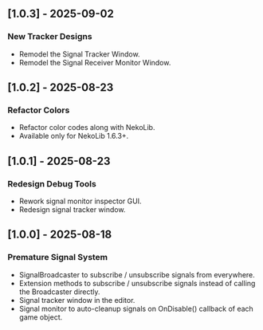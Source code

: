 ## [1.0.3] - 2025-09-02

### New Tracker Designs

- Remodel the Signal Tracker Window.
- Remodel the Signal Receiver Monitor Window.

## [1.0.2] - 2025-08-23

### Refactor Colors

- Refactor color codes along with NekoLib.
- Available only for NekoLib 1.6.3+.

## [1.0.1] - 2025-08-23

### Redesign Debug Tools

- Rework signal monitor inspector GUI.
- Redesign signal tracker window.

## [1.0.0] - 2025-08-18

### Premature Signal System

- SignalBroadcaster to subscribe / unsubscribe signals from everywhere.
- Extension methods to subscribe / unsubscribe signals instead of calling the Broadcaster directly.
- Signal tracker window in the editor.
- Signal monitor to auto-cleanup signals on OnDisable() callback of each game object.
